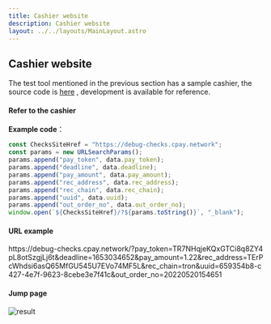 ```yaml
---
title: Cashier website
description: Cashier website
layout: ../../layouts/MainLayout.astro
---
```


## Cashier website

The test tool mentioned in the previous section has a sample cashier, the source code is [here](https://github.com/nulls-network/dpay-tron-checks) , development is available for reference.
  
#### Refer to the cashier

**Example code**：

```javascript
const ChecksSiteHref = "https://debug-checks.cpay.network";
const params = new URLSearchParams();
params.append("pay_token", data.pay_token);
params.append("deadline", data.deadline);
params.append("pay_amount", data.pay_amount);
params.append("rec_address", data.rec_address);
params.append("rec_chain", data.rec_chain);
params.append("uuid", data.uuid);
params.append("out_order_no", data.out_order_no);
window.open(`${ChecksSiteHref}/?${params.toString()}`, "_blank");
```

#### URL example
<p style="word-break: break-all;">https://debug-checks.cpay.network/?pay_token=TR7NHqjeKQxGTCi8q8ZY4pL8otSzgjLj6t&deadline=1653034652&pay_amount=1.22&rec_address=TErPcWhdsi6asQ65MfGU545U7EVo74MF5L&rec_chain=tron&uuid=659354b8-c427-4e7f-9623-8cebe3e7f41c&out_order_no=20220520154651</p>


#### Jump page

![result](/pay-en.png)


